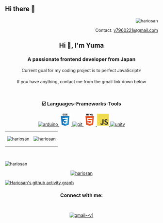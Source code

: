 ## Hi there 👋

<!--
**Hariosan/Hariosan** is a ✨ _special_ ✨ repository because its `README.md` (this file) appears on your GitHub profile.

Here are some ideas to get you started:

- 🔭 I’m currently working on ...
- 🌱 I’m currently learning ...
- 👯 I’m looking to collaborate on ...
- 🤔 I’m looking for help with ...
- 💬 Ask me about ...
- 📫 How to reach me: ...
- 😄 Pronouns: ...
- ⚡ Fun fact: ...
-->
<p align="right"> <img src="https://komarev.com/ghpvc/?username=hariosan&label=Profile%20views&color=0e75b6&style=flat" alt="hariosan" /> </p>

<p align="right"> Contact: <a href="mailto:y7960221@gmail.com">y7960221@gmail.com</a> </p>

 <h2 align="center">Hi 👋, I'm Yuma</h2>

<h3 align="center">A passionate frontend developer from Japan</h3>

<P align="center">Current goal for my coding project is to perfect JavaScript⚡</P>

<P align="center">If you have anything, contact me from the gmail link down below</P>

</br>

<h3 align="center">☑️ Languages-Frameworks-Tools</h3>
<p align="center"> <a href="https://www.arduino.cc/" target="_blank" rel="noreferrer"> <img src="https://cdn.worldvectorlogo.com/logos/arduino-1.svg" alt="arduino" width="40" height="40"/> </a> <a href="https://www.w3schools.com/css/" target="_blank" rel="noreferrer"> <img src="https://raw.githubusercontent.com/devicons/devicon/master/icons/css3/css3-original-wordmark.svg" alt="css3" width="40" height="40"/> </a> <a href="https://git-scm.com/" target="_blank" rel="noreferrer"> <img src="https://www.vectorlogo.zone/logos/git-scm/git-scm-icon.svg" alt="git" width="40" height="40"/> </a> <a href="https://www.w3.org/html/" target="_blank" rel="noreferrer"> <img src="https://raw.githubusercontent.com/devicons/devicon/master/icons/html5/html5-original-wordmark.svg" alt="html5" width="40" height="40"/> </a> <a href="https://developer.mozilla.org/en-US/docs/Web/JavaScript" target="_blank" rel="noreferrer"> <img src="https://raw.githubusercontent.com/devicons/devicon/master/icons/javascript/javascript-original.svg" alt="javascript" width="40" height="40"/> </a> <a href="https://unity.com/" target="_blank" rel="noreferrer"> <img src="https://www.vectorlogo.zone/logos/unity3d/unity3d-icon.svg" alt="unity" width="40" height="40"/> </a> </p>

<table>
    <tr>
         <td>
          <p align="center"><img src="https://github-readme-streak-stats.herokuapp.com/?user=hariosan&" alt="hariosan" /></p>
         </td>
         <td>
          <p align="center"><img src="https://github-readme-stats.vercel.app/api?username=hariosan&show_icons=true&locale=en" alt="hariosan" /></p>
         </td>
    </tr>
</table>

</br>
<p><img align="center" src="https://github-readme-stats.vercel.app/api/top-langs?username=hariosan&show_icons=true&locale=en&layout=compact" alt="hariosan" /></p>

<p align="center"> <a href="https://github.com/ryo-ma/github-profile-trophy"><img src="https://github-profile-trophy.vercel.app/?username=hariosan" alt="hariosan"/></a> </p>

[![Hariosan's github activity graph](https://github-readme-activity-graph.vercel.app/graph?username=Hariosan&bg_color=fffff0&color=708090&line=24292e&point=24292e&area=true&hide_border=true)](https://github.com/ashutosh00710/github-readme-activity-graph)

<h3 align="center">Connect with me:</h3>
</br>
<p align="center"><a href="mailto:y7960221@gmail.com"> <img width="96" height="96" src="https://img.icons8.com/color/96/gmail--v1.png" alt="gmail--v1"/></a> </p>
